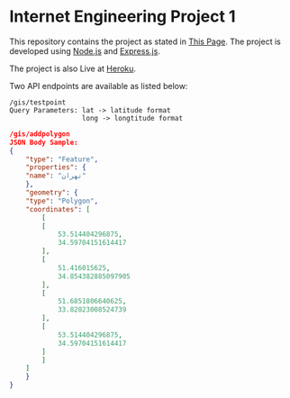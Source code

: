 # Internet Engineering Project 1
This repository contains the project as stated in [This Page](https://github.com/sehsanm/sbu-ieng-98).
The project is developed using [Node.js](https://nodejs.org/en/) and [Express.js](https://expressjs.com/).

The project is also Live at [Heroku](https://np1.herokuapp.com/).

Two API endpoints are available as listed below:
```
/gis/testpoint
Query Parameters: lat -> latitude format
                  long -> longtitude format
``` 
```JSON
/gis/addpolygon
JSON Body Sample:
{
    "type": "Feature",
    "properties": {
    "name": "تهران"
    },
    "geometry": {
    "type": "Polygon",
    "coordinates": [
        [
        [
            53.514404296875,
            34.59704151614417
        ],
        [
            51.416015625,
            34.854382885097905
        ],
        [
            51.6851806640625,
            33.82023008524739
        ],
        [
            53.514404296875,
            34.59704151614417
        ]
        ]
    ]
    }
}
```